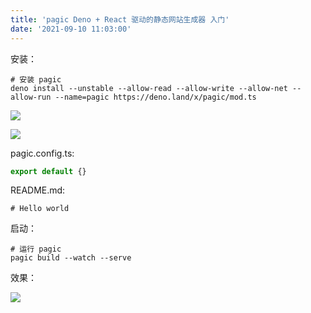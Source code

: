 ```yaml
---
title: 'pagic Deno + React 驱动的静态网站生成器 入门'
date: '2021-09-10 11:03:00'
---   
```

安装：

```
# 安装 pagic
deno install --unstable --allow-read --allow-write --allow-net --allow-run --name=pagic https://deno.land/x/pagic/mod.ts
```

![](https://img-blog.csdnimg.cn/20210910105934798.png?x-oss-processimage/watermark,type_ZHJvaWRzYW5zZmFsbGJhY2s,shadow_50,text_Q1NETiBA5b6Q5ZCM5L-d,size_20,color_FFFFFF,t_70,g_se,x_16)

![](https://img-blog.csdnimg.cn/20210910110003759.png?x-oss-processimage/watermark,type_ZHJvaWRzYW5zZmFsbGJhY2s,shadow_50,text_Q1NETiBA5b6Q5ZCM5L-d,size_13,color_FFFFFF,t_70,g_se,x_16)

pagic.config.ts:

```javascript
export default {}
```

README.md:

```
# Hello world
```

启动：

```
# 运行 pagic
pagic build --watch --serve
```

效果：

![](https://img-blog.csdnimg.cn/20210910110203443.png?x-oss-processimage/watermark,type_ZHJvaWRzYW5zZmFsbGJhY2s,shadow_50,text_Q1NETiBA5b6Q5ZCM5L-d,size_20,color_FFFFFF,t_70,g_se,x_16)